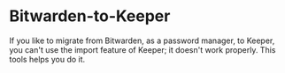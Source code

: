# Bitwarden-to-Keeper
If you like to migrate from Bitwarden, as a password manager, to Keeper, you can't use the import feature of Keeper; it doesn't work properly. This tools helps you do it.
